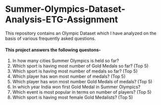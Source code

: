 # Summer-Olympics-Dataset-Analysis-ETG-Assignment
This repository contains an Olympic Dataset which I have analyzed on the basis of various frequently asked questions.

#### This project answers the following questons-
1.  In how many cities Summer Olympics is held so far?
2.  Which sport is having most number of Gold Medals so far? (Top 5)
3.  Which sport is having most number of medals so far? (Top 5)
4.  Which player has won most number of medals? (Top 5)
5.  Which player has won most number Gold Medals of medals? (Top 5)
6.  In which year India won first Gold Medal in Summer Olympics?
7.  Which event is most popular in terms on number of players? (Top 5)
8.  Which sport is having most female Gold Medalists? (Top 5)
